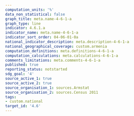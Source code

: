 ```yaml
---
computation_units: '%'
data_non_statistical: false
graph_title: meta.name-4-6-1-a
graph_type: line
indicator: 4.6.1.a
indicator_name: meta.name-4-6-1-a
indicator_sort_order: 04-06-01-0a
national_indicator_description: meta.description-4-6-1-a
national_geographical_coverage: custom.armenia
computation_definitions: meta.definitions-4-6-1-a
computation_calculations: meta.calculations-4-6-1-a
comments_limitations: meta.comments-4-6-1-a
published: true
reporting_status: notstarted
sdg_goal: '4'
source_active_1: true
source_active_2: true
source_organisation_1: sources.Armstat
source_organisation_2: sources.Census 2011
tags:
- custom.national
target_id: '4.6'
---
```

